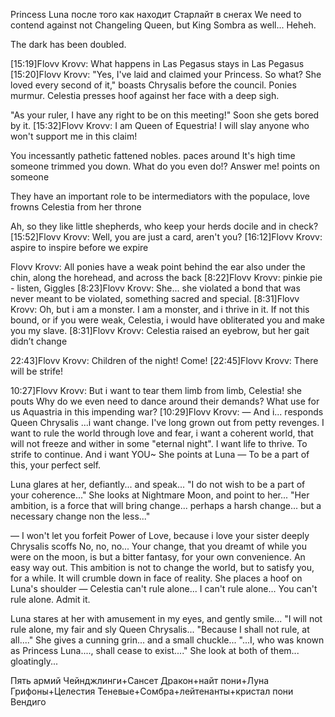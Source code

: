 Princess Luna после того как находит Старлайт в снегах
We need to contend against not Changeling Queen, but King Sombra as well... Heheh. 

The dark has been doubled.


[15:19]Flovv Krovv: What happens in Las Pegasus stays in Las Pegasus
[15:20]Flovv Krovv: "Yes, I've laid and claimed your Princess. So what? She loved every second of it," boasts Chrysalis before the council.
Ponies murmur. Celestia presses hoof against her face with a deep sigh.

"As your ruler, I have any right to be on this meeting!"
Soon she gets bored by it. 
[15:32]Flovv Krovv: I am Queen of Equestria! I will slay anyone who won't support me in this claim!

You incessantly pathetic fattened nobles. paces around It's high time someone trimmed you down. What do you even do!? Answer me! points on someone

They have an important role to be intermediators with the populace, love frowns Celestia from her throne

Ah, so they like little shepherds, who keep your herds docile and in check? 
[15:52]Flovv Krovv: Well, you are just a card, aren't you?
[16:12]Flovv Krovv: aspire to inspire before we expire



Flovv Krovv: All ponies have a weak point behind the ear
also under the chin, along the horehead, and across the back
[8:22]Flovv Krovv: pinkie pie - listen, Giggles
[8:23]Flovv Krovv: She... she violated a bond that was never meant to be violated, something sacred and special.
[8:31]Flovv Krovv: Oh, but i am a monster. I am a monster, and i thrive in it. If not this bound, or if you were weak, Celestia, i would have obliterated you and make you my slave.
[8:31]Flovv Krovv: Celestia raised an eyebrow, but her gait didn’t change

22:43]Flovv Krovv: Children of the night!
Come!
[22:45]Flovv Krovv: There will be strife!


10:27]Flovv Krovv: But i want to tear them limb from limb, Celestia! she pouts Why do we even need to dance around their demands? What use for us Aquastria in this impending war?
[10:29]Flovv Krovv: — And i... responds Queen Chrysalis ...i want change. I've long grown out from petty revenges. I want to rule the world through love and fear, i want a coherent world, that will not freeze and wither in some "eternal night". I want life to thrive. To strife to continue. And i want YOU~
She points at Luna
— To be a part of this, your perfect self.

Luna glares at her, defiantly... and speak...
"I do not wish to be a part of your coherence..."
She looks at Nightmare Moon, and point to her...
"Her ambition, is a force that will bring change... perhaps a harsh change... but a necessary change non the less..."

— I won't let you forfeit Power of Love, because i love your sister deeply Chrysalis scoffs No, no, no... Your change, that you dreamt of while you were on the moon, is but a bitter fantasy, for your own convenience. An easy way out. This ambition is not to change the world, but to satisfy you, for a while. It will crumble down in face of reality.
She places a hoof on Luna's shoulder
— Celestia can't rule alone... I can't rule alone... You can't rule alone. Admit it.

Luna stares at her with amusement in my eyes, and gently smile...
"I will not rule alone, my fair and sly Queen Chrysalis...
"Because I shall not rule, at all...."
She gives a cunning grin... and a small chuckle...
"...I, who was known as Princess Luna...., shall cease to exist...."
She look at both of them... gloatingly...


Пять армий
Чейнджлинги+Сансет
Дракон+найт пони+Луна
Грифоны+Целестия
Теневые+Сомбра+лейтенанты+кристал пони
Вендиго